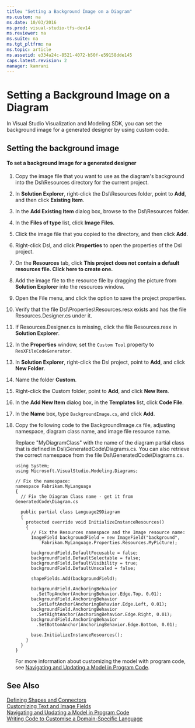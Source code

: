```yaml
---
title: "Setting a Background Image on a Diagram"
ms.custom: na
ms.date: 10/03/2016
ms.prod: visual-studio-tfs-dev14
ms.reviewer: na
ms.suite: na
ms.tgt_pltfrm: na
ms.topic: article
ms.assetid: e334a24c-8521-4072-b50f-e59158dde145
caps.latest.revision: 2
manager: kamrani
---
```

# Setting a Background Image on a Diagram
In Visual Studio Visualization and Modeling SDK, you can set the background image for a generated designer by using custom code.  
  
## Setting the background image  
  
#### To set a background image for a generated designer  
  
1.  Copy the image file that you want to use as the diagram's background into the Dsl\Resources directory for the current project.  
  
2.  In **Solution Explorer**, right-click the Dsl\Resources folder, point to **Add**, and then click **Existing Item**.  
  
3.  In the **Add Existing Item** dialog box, browse to the Dsl\Resources folder.  
  
4.  In the **Files of type** list, click **Image Files**.  
  
5.  Click the image file that you copied to the directory, and then click **Add**.  
  
6.  Right-click Dsl, and click **Properties** to open the properties of the Dsl project.  
  
7.  On the **Resources** tab, click **This project does not contain a default resources file. Click here to create one.**  
  
8.  Add the image file to the resource file by dragging the picture from **Solution Explorer** into the resources window.  
  
9. Open the File menu, and click the option to save the project properties.  
  
10. Verify that the file Dsl\Properties\Resources.resx exists and has the file Resources.Designer.cs under it.  
  
11. If Resources.Designer.cs is missing, click the file Resources.resx in **Solution Explorer**.  
  
12. In the **Properties** window, set the `Custom Tool` property to `ResXFileCodeGenerator`.  
  
13. In **Solution Explorer**, right-click the Dsl project, point to **Add**, and click **New Folder**.  
  
14. Name the folder **Custom**.  
  
15. Right-click the Custom folder, point to **Add**, and click **New Item**.  
  
16. In the **Add New Item** dialog box, in the **Templates** list, click **Code File**.  
  
17. In the **Name** box, type `BackgroundImage.cs`, and click **Add**.  
  
18. Copy the following code to the BackgroundImage.cs file, adjusting namespace, diagram class name, and image file resource name.  
  
     Replace "MyDiagramClass" with the name of the diagram partial class that is defined in Dsl\GeneratedCode\Diagrams.cs. You can also retrieve the correct namespace from the file Dsl\GeneratedCode\Diagrams.cs.  
  
    ```  
    using System;  
    using Microsoft.VisualStudio.Modeling.Diagrams;  
  
    // Fix the namespace:  
    namespace Fabrikam.MyLanguage  
    {  
      // Fix the Diagram Class name - get it from GeneratedCode\Diagram.cs  
  
      public partial class Language29Diagram  
      {  
        protected override void InitializeInstanceResources()  
        {  
          // Fix the Resources namespace and the Image resource name:  
          ImageField backgroundField = new ImageField("background",  
              Fabrikam.MyLanguage.Properties.Resources.MyPicture);  
  
          backgroundField.DefaultFocusable = false;  
          backgroundField.DefaultSelectable = false;  
          backgroundField.DefaultVisibility = true;  
          backgroundField.DefaultUnscaled = false;  
  
          shapeFields.Add(backgroundField);  
  
          backgroundField.AnchoringBehavior  
            .SetTopAnchor(AnchoringBehavior.Edge.Top, 0.01);  
          backgroundField.AnchoringBehavior  
            .SetLeftAnchor(AnchoringBehavior.Edge.Left, 0.01);  
          backgroundField.AnchoringBehavior  
            .SetRightAnchor(AnchoringBehavior.Edge.Right, 0.01);  
          backgroundField.AnchoringBehavior  
            .SetBottomAnchor(AnchoringBehavior.Edge.Bottom, 0.01);  
  
          base.InitializeInstanceResources();  
        }  
      }  
    }  
    ```  
  
     For more information about customizing the model with program code, see [Navigating and Updating a Model in Program Code](../VS_IDE/Navigating-and-Updating-a-Model-in-Program-Code.md).  
  
## See Also  
 [Defining Shapes and Connectors](../VS_IDE/Defining-Shapes-and-Connectors.md)   
 [Customizing Text and Image Fields](../VS_IDE/Customizing-Text-and-Image-Fields.md)   
 [Navigating and Updating a Model in Program Code](../VS_IDE/Navigating-and-Updating-a-Model-in-Program-Code.md)   
 [Writing Code to Customise a Domain-Specific Language](../VS_IDE/Writing-Code-to-Customise-a-Domain-Specific-Language.md)